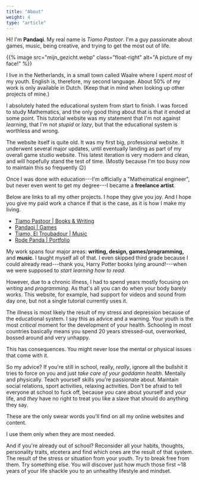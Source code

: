 ```yaml
---
title: "About"
weight: 4
type: "article"
---
```


Hi! I'm **Pandaqi**. My real name is _Tiamo Pastoor_. I'm a guy passionate about games, music, being creative, and trying to get the most out of life.

{{% image src="mijn_gezicht.webp" class="float-right" alt="A picture of my face!" %}}

I live in the Netherlands, in a small town called Waalre where I spent _most_ of my youth. English is, therefore, my second language. About 50% of my work is only available in Dutch. (Keep that in mind when looking up other projects of mine.)

I absolutely hated the educational system from start to finish. I was forced to study Mathematics, and the only good thing about that is that it ended at some point. This tutorial website was my statement that I'm not against _learning_, that I'm not _stupid_ or _lazy_, but that the educational system is worthless and wrong.

The website itself is quite old. It was my first big, professional website. It underwent several major updates, until eventually landing as part of my overall game studio website. This latest iteration is very modern and clean, and will hopefully stand the test of time. (Mostly because I'm too busy now to maintain this so frequently 😉)

Once I was done with education---I'm officially a "Mathematical engineer", but never even went to get my degree---I became a **freelance artist**.

Below are links to all my other projects. I hope they give you joy. And I hope you give my paid work a chance if that is the case, as it is how I make my living.

* [Tiamo Pastoor | Books & Writing](https://tiamopastoor.com)
* [Pandaqi | Games](https://pandaqi.com)
* [Tiamo, El Troubadour | Music](https://eltroubadour.com)
* [Rode Panda | Portfolio](https://rodepanda.com)

My work spans four major areas: **writing, design, games/programming,** and **music**. I taught myself all of that. I even skipped third grade because I could already read---thank you, Harry Potter books lying around!---when we were supposed to _start learning how to read_.

However, due to a chronic illness, I had to spend years mostly focusing on _writing_ and _programming_. As that's all you can do when your body barely works. This website, for example, had support for videos and sound from day one, but not a single tutorial currently uses it.

The illness is most likely the result of my stress and depression because of the educational system. I say this as advice and a warning. Your youth is the most _critical_ moment for the development of your health. Schooling in most countries basically means you spend 20 years stressed-out, overworked, bossed around and very unhappy. 

This has consequences. You might never lose the mental or physical issues that come with it.

So my advice? If you're still in school, really, _really_, ignore all the bullshit it tries to force on you and just _take care of your goddamn health_. Mentally and physically. Teach yourself skills you're passionate about. Maintain social relations, sport activities, relaxing activities. Don't be afraid to tell everyone at school to fuck off, because _you_ care about yourself and your life, and _they_ have no right to treat you like a slave that should do anything they say.

These are the only swear words you'll find on all my online websites and content. 

I use them only when they are most needed.

And if you're already out of school? Reconsider all your habits, thoughts, personality traits, etcetera and find which ones are the result of that system. The result of the stress or situation from your youth. Try to break free from them. Try something else. You will discover just how much those first ~18 years of your life shackle you to an unhealthy lifestyle and mindset.